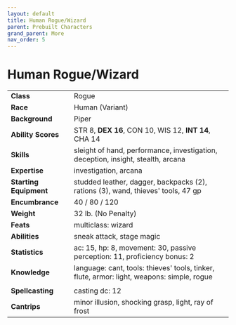 ```yaml
---
layout: default
title: Human Rogue/Wizard
parent: Prebuilt Characters
grand_parent: More
nav_order: 5
---
```


# Human Rogue/Wizard

|                        |                                                                                            |
| :--------------------- | :----------------------------------------------------------------------------------------- |
| **Class**              | Rogue                                                                                      |
| **Race**               | Human (Variant)                                                                            |
| **Background**         | Piper                                                                                      |
| **Ability Scores**     | STR 8, **DEX 16**, CON 10, WIS 12, **INT 14**, CHA 14                                      |
| **Skills**             | sleight of hand, performance, investigation, deception, insight, stealth, arcana           |
| **Expertise**          | investigation, arcana                                                                      |
| **Starting Equipment** | studded leather, dagger, backpacks (2), rations (3), wand, thieves' tools, 47 gp           |
| **Encumbrance**        | 40 / 80 / 120                                                                              |
| **Weight**             | 32 lb. (No Penalty)                                                                        |
| **Feats**              | multiclass: wizard                                                                         |
| **Abilities**          | sneak attack, stage magic                                                                  |
| **Statistics**         | ac: 15, hp: 8, movement: 30, passive perception: 11, proficiency bonus: 2                  |
| **Knowledge**          | language: cant, tools: thieves' tools, tinker, flute, armor: light, weapons: simple, rogue |
|                        |                                                                                            |
| **Spellcasting**       | casting dc: 12                                                                            |
| **Cantrips**           | minor illusion, shocking grasp, light, ray of frost                                        |